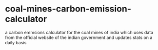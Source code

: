 # coal-mines-carbon-emission-calculator

a carbon emmsions calculator for the coal mines of india which uses data from the official website of the indian government and updates stats on a daily basis
